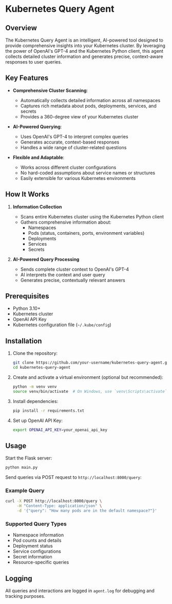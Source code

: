 # Kubernetes Query Agent

## Overview

The Kubernetes Query Agent is an intelligent, AI-powered tool designed to provide comprehensive insights into your Kubernetes cluster. By leveraging the power of OpenAI's GPT-4 and the Kubernetes Python client, this agent collects detailed cluster information and generates precise, context-aware responses to user queries.

## Key Features

- **Comprehensive Cluster Scanning**: 
  - Automatically collects detailed information across all namespaces
  - Captures rich metadata about pods, deployments, services, and secrets
  - Provides a 360-degree view of your Kubernetes cluster

- **AI-Powered Querying**:
  - Uses OpenAI's GPT-4 to interpret complex queries
  - Generates accurate, context-based responses
  - Handles a wide range of cluster-related questions

- **Flexible and Adaptable**:
  - Works across different cluster configurations
  - No hard-coded assumptions about service names or structures
  - Easily extensible for various Kubernetes environments

## How It Works

1. **Information Collection**
   - Scans entire Kubernetes cluster using the Kubernetes Python client
   - Gathers comprehensive information about:
     * Namespaces
     * Pods (status, containers, ports, environment variables)
     * Deployments
     * Services
     * Secrets

2. **AI-Powered Query Processing**
   - Sends complete cluster context to OpenAI's GPT-4
   - AI interprets the context and user query
   - Generates precise, contextually relevant answers

## Prerequisites

- Python 3.10+
- Kubernetes cluster
- OpenAI API Key
- Kubernetes configuration file (`~/.kube/config`)

## Installation

1. Clone the repository:
   ```bash
   git clone https://github.com/your-username/kubernetes-query-agent.git
   cd kubernetes-query-agent
   ```

2. Create and activate a virtual environment (optional but recommended):
   ```bash
   python -m venv venv
   source venv/bin/activate  # On Windows, use `venv\Scripts\activate`
   ```

3. Install dependencies:
   ```bash
   pip install -r requirements.txt
   ```

4. Set up OpenAI API Key:
   ```bash
   export OPENAI_API_KEY=your_openai_api_key
   ```

## Usage

Start the Flask server:
```bash
python main.py
```

Send queries via POST request to `http://localhost:8000/query`:

### Example Query
```bash
curl -X POST http://localhost:8000/query \
     -H "Content-Type: application/json" \
     -d '{"query": "How many pods are in the default namespace?"}'
```

### Supported Query Types
- Namespace information
- Pod counts and details
- Deployment status
- Service configurations
- Secret information
- Resource-specific queries

## Logging

All queries and interactions are logged in `agent.log` for debugging and tracking purposes.